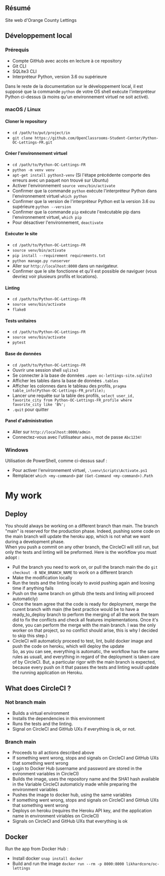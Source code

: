 ## Résumé

Site web d'Orange County Lettings

## Développement local

### Prérequis

- Compte GitHub avec accès en lecture à ce repository
- Git CLI
- SQLite3 CLI
- Interpréteur Python, version 3.6 ou supérieure

Dans le reste de la documentation sur le développement local, il est supposé que la commande `python` de votre OS shell exécute l'interpréteur Python ci-dessus (à moins qu'un environnement virtuel ne soit activé).

### macOS / Linux

#### Cloner le repository

- `cd /path/to/put/project/in`
- `git clone https://github.com/OpenClassrooms-Student-Center/Python-OC-Lettings-FR.git`

#### Créer l'environnement virtuel

- `cd /path/to/Python-OC-Lettings-FR`
- `python -m venv venv`
- `apt-get install python3-venv` (Si l'étape précédente comporte des erreurs avec un paquet non trouvé sur Ubuntu)
- Activer l'environnement `source venv/bin/activate`
- Confirmer que la commande `python` exécute l'interpréteur Python dans l'environnement virtuel
`which python`
- Confirmer que la version de l'interpréteur Python est la version 3.6 ou supérieure `python --version`
- Confirmer que la commande `pip` exécute l'exécutable pip dans l'environnement virtuel, `which pip`
- Pour désactiver l'environnement, `deactivate`

#### Exécuter le site

- `cd /path/to/Python-OC-Lettings-FR`
- `source venv/bin/activate`
- `pip install --requirement requirements.txt`
- `python manage.py runserver`
- Aller sur `http://localhost:8000` dans un navigateur.
- Confirmer que le site fonctionne et qu'il est possible de naviguer (vous devriez voir plusieurs profils et locations).

#### Linting

- `cd /path/to/Python-OC-Lettings-FR`
- `source venv/bin/activate`
- `flake8`

#### Tests unitaires

- `cd /path/to/Python-OC-Lettings-FR`
- `source venv/bin/activate`
- `pytest`

#### Base de données

- `cd /path/to/Python-OC-Lettings-FR`
- Ouvrir une session shell `sqlite3`
- Se connecter à la base de données `.open oc-lettings-site.sqlite3`
- Afficher les tables dans la base de données `.tables`
- Afficher les colonnes dans le tableau des profils, `pragma table_info(Python-OC-Lettings-FR_profile);`
- Lancer une requête sur la table des profils, `select user_id, favorite_city from
  Python-OC-Lettings-FR_profile where favorite_city like 'B%';`
- `.quit` pour quitter

#### Panel d'administration

- Aller sur `http://localhost:8000/admin`
- Connectez-vous avec l'utilisateur `admin`, mot de passe `Abc1234!`

### Windows

Utilisation de PowerShell, comme ci-dessus sauf :

- Pour activer l'environnement virtuel, `.\venv\Scripts\Activate.ps1` 
- Remplacer `which <my-command>` par `(Get-Command <my-command>).Path`


# My work

## Deploy
You should always be working on a different branch than main. The branch "main" is reserved for the production phase. Indeed, pushing some code on the main branch will update the heroku app, which is not what we want during a development phase.<br>
When you push a commit on any other branch, the CircleCI will still run, but only the tests and linting will be preformed. Here is the workflow you must adopt :
- Pull the branch you need to work on, or pull the branch main the do `git checkout -B NEW_BRANCH_NAME` to work on a different branch
- Make the modification locally
- Run the tests and the linting localy to avoid pushing again and loosing time if anything fails
- Push on the same branch on github (the tests and linting will proceed automaticly)
- Once the team agree that the code is ready for deployment, merge the curent branch with main (the best practice would be to have a ready_to_deploy branch to perform the merging of all the work the team did to fix the conflicts and check all features implementations. Once it's done, you can perform the merge with the main branch. I was the only worker on that project, so no conflict should arise, this is why I decided to skip this step.)
- CircleCI will automaticly proceed to test, lint, build docker image and push the code on heroku, which will deploy the update<br>
So, as you can see, everything is automatic, the workflow has the same rules as usuall, and everything in regard of the deployment is taken care of by CircleCI. But, a particular rigor with the main branch is expected, because every push on it that passes the tests and linting would update the running application on Heroku.

## What does CircleCI ?
### Not branch main
- Builds a virtual environment
- Installs the dependencies in this environment
- Runs the tests and the linting.
- Signal on CircleCI and GitHub UXs if everything is ok, or not.
### Branch main
- Proceeds to all actions described above
- If something went wrong, stops and signals on CircleCI and GitHub UXs that something went wrong
- Login to Docker Hub (username and password are stored in the evironment variables in CircleCI)
- Builds the image, uses the repository name and the SHA1 hash available in the Variable CircleCI automaticly made while preparing the environment variables
- Pushes the image to docker hub, using the same variables
- If something went wrong, stops and signals on CircleCI and GitHub UXs that something went wrong
- Deploys on heroku (requires the Heroku API key, and the application name in environment viriables on CircleCI)
- Signals on CircleCI and GitHub UXs that everything is ok

## Docker
Run the app from Docker Hub :
- Install docker `snap install docker`
- Build and run the image `docker run --rm -p 8000:8000 likhardcore/oc-lettings`